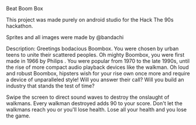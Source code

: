 Beat Boom Box

This project was made purely on android studio for the Hack The 90s hackathon.

Sprites and all images were made by @bandachi 

Description:
Greetings bodacious Boombox. You were chosen by urban teens to unite their scattered peoples.
Oh mighty Boombox, you were first made in 1966 by Philips .
You were popular from 1970 to the late 1990s, until the rise of more compact audio playback devices like the walkman.
Oh loud and robust Boombox, hipsters wish for your rise own once more and require a device of unparalleled style!
Will you answer their call? Will you build an industry that stands the test of time?

Swipe the screen to direct sound waves to destroy the onslaught of walkmans. 
Every walkman destroyed adds 90 to your score. 
Don't let the walkmans reach you or you'll lose health. Lose all your health and you lose the game.
